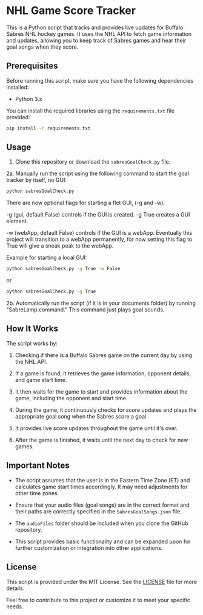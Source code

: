 # NHL Game Score Tracker

This is a Python script that tracks and provides live updates for Buffalo Sabres NHL hockey games. It uses the NHL API to fetch game information and updates, allowing you to keep track of Sabres games and hear their goal songs when they score.

## Prerequisites

Before running this script, make sure you have the following dependencies installed:

- Python 3.x

You can install the required libraries using the `requirements.txt` file provided:

```bash
pip install -r requirements.txt
```

## Usage

1. Clone this repository or download the `sabresGoalCheck.py` file.

2a. Manually run the script using the following command to start the goal tracker by itself, no GUI:

```bash
python sabresGoalCheck.py
```

There are now optional flags for starting a flet GUI, (-g and -w).

  -g (gui, default False) controls if the GUI is created. -g True creates a GUI element.
  
  -w (webApp, default False) controls if the GUI is a webApp. Eventually this project will transition to a webApp permanently, for now setting this flag to True will give a sneak peak to the webApp. 

Example for starting a local GUI:

```bash
python sabresGoalCheck.py -g True -w False
```

or 

```bash
python sabresGoalCheck.py -g True
```

2b. Automatically run the script (if it is in your documents folder) by running "SabreLamp.command." This command just plays goal sounds.

## How It Works

The script works by:

1. Checking if there is a Buffalo Sabres game on the current day by using the NHL API.

2. If a game is found, it retrieves the game information, opponent details, and game start time.

3. It then waits for the game to start and provides information about the game, including the opponent and start time.

4. During the game, it continuously checks for score updates and plays the appropriate goal song when the Sabres score a goal.

5. It provides live score updates throughout the game until it's over.

6. After the game is finished, it waits until the next day to check for new games.

## Important Notes

- The script assumes that the user is in the Eastern Time Zone (ET) and calculates game start times accordingly. It may need adjustments for other time zones.

- Ensure that your audio files (goal songs) are in the correct format and their paths are correctly specified in the `SabresGoalSongs.json` file.

- The `audioFiles` folder should be included when you clone the GitHub repository.

- This script provides basic functionality and can be expanded upon for further customization or integration into other applications.

## License

This script is provided under the MIT License. See the [LICENSE](LICENSE) file for more details.

Feel free to contribute to this project or customize it to meet your specific needs.
